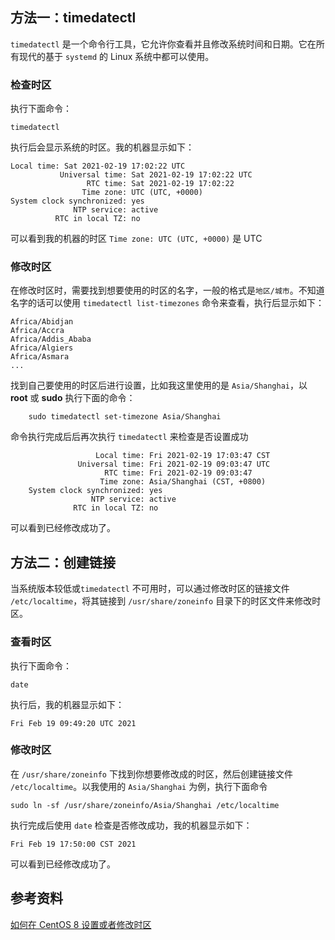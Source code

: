 ## 方法一：timedatectl

`timedatectl`
是一个命令行工具，它允许你查看并且修改系统时间和日期。它在所有现代的基于
`systemd` 的 Linux 系统中都可以使用。

### 检查时区

执行下面命令：
``` shell
timedatectl
```
执行后会显示系统的时区。我的机器显示如下：
``` text
Local time: Sat 2021-02-19 17:02:22 UTC
           Universal time: Sat 2021-02-19 17:02:22 UTC
                 RTC time: Sat 2021-02-19 17:02:22
                Time zone: UTC (UTC, +0000)
System clock synchronized: yes
              NTP service: active
          RTC in local TZ: no
```
可以看到我的机器的时区 `Time zone: UTC (UTC, +0000)` 是 UTC

### 修改时区
在修改时区时，需要找到想要使用的时区的名字，一般的格式是`地区/城市`。不知道名字的话可以使用 `timedatectl list-timezones` 命令来查看，执行后显示如下：
``` shell
Africa/Abidjan
Africa/Accra
Africa/Addis_Ababa
Africa/Algiers
Africa/Asmara
...
```
找到自己要使用的时区后进行设置，比如我这里使用的是 `Asia/Shanghai`，以
**root** 或 **sudo** 执行下面的命令：
``` shell
    sudo timedatectl set-timezone Asia/Shanghai
```
命令执行完成后后再次执行 `timedatectl` 来检查是否设置成功
``` shell
                   Local time: Fri 2021-02-19 17:03:47 CST
               Universal time: Fri 2021-02-19 09:03:47 UTC
                     RTC time: Fri 2021-02-19 09:03:47
                    Time zone: Asia/Shanghai (CST, +0800)
    System clock synchronized: yes
                  NTP service: active
              RTC in local TZ: no
```
可以看到已经修改成功了。

## 方法二：创建链接
当系统版本较低或`timedatectl` 不可用时，可以通过修改时区的链接文件 `/etc/localtime`，将其链接到 `/usr/share/zoneinfo` 目录下的时区文件来修改时区。

### 查看时区

执行下面命令：
``` shell
date
```
执行后，我的机器显示如下：
``` shell
Fri Feb 19 09:49:20 UTC 2021
```

### 修改时区
在 `/usr/share/zoneinfo` 下找到你想要修改成的时区，然后创建链接文件
`/etc/localtime`。以我使用的 `Asia/Shanghai` 为例，执行下面命令
``` shell
sudo ln -sf /usr/share/zoneinfo/Asia/Shanghai /etc/localtime
```
执行完成后使用 `date` 检查是否修改成功，我的机器显示如下：
``` shell
Fri Feb 19 17:50:00 CST 2021
```
可以看到已经修改成功了。

## 参考资料

[如何在 CentOS 8 设置或者修改时区](https://zhuanlan.zhihu.com/p/120861004)
